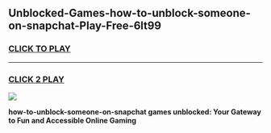 
## Unblocked-Games-how-to-unblock-someone-on-snapchat-Play-Free-6lt99
<h3>
<a href="https://premium76.site?title=how-to-unblock-someone-on-snapchat&ref=23A">CLICK TO PLAY</a></h3>
<hr>

<h3>
<a href="https://premium76.site?title=how-to-unblock-someone-on-snapchat&ref=23A">CLICK 2 PLAY</a>
  
</h3>

<a href="https://premium76.site?title=how-to-unblock-someone-on-snapchat&ref=23A"><img src="https://clearcache.store/games.png"></a>


**how-to-unblock-someone-on-snapchat games unblocked: Your Gateway to Fun and Accessible Online Gaming**
